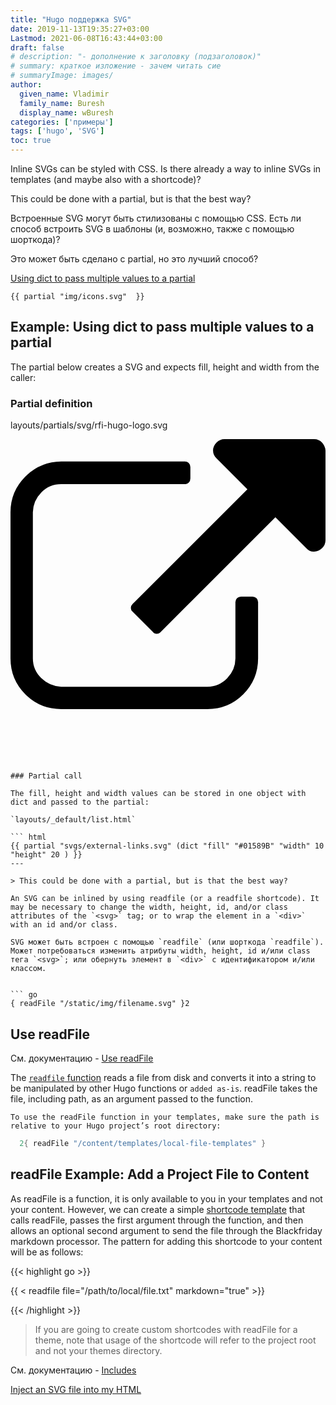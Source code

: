 ```yaml
---
title: "Hugo поддержка SVG"
date: 2019-11-13T19:35:27+03:00
Lastmod: 2021-06-08T16:43:44+03:00
draft: false
# description: "- дополнение к заголовку (подзаголовок)"
# summary: краткое изложение - зачем читать сие
# summaryImage: images/
author:
  given_name: Vladimir
  family_name: Buresh
  display_name: wBuresh
categories: ['примеры']
tags: ['hugo', 'SVG']
toc: true
---
```




Inline SVGs can be styled with CSS. Is there already a way to inline SVGs in templates (and maybe also with a shortcode)?

This could be done with a partial, but is that the best way?


Встроенные SVG могут быть стилизованы с помощью CSS. Есть ли способ встроить SVG в шаблоны (и, возможно, также с помощью шорткода)?

Это может быть сделано с partial, но это лучший способ?

[Using dict to pass multiple values to a partial](https://gohugo.io/functions/dict/#example-using-dict-to-pass-multiple-values-to-a-partial)

``` Hugo
{{ partial "img/icons.svg"  }}
```

## Example: Using dict to pass multiple values to a partial

The partial below creates a SVG and expects fill, height and width from the caller:

### Partial definition

layouts/partials/svg/rfi-hugo-logo.svg

<svg version="1.1" xmlns="http://www.w3.org/2000/svg" xmlns:xlink="http://www.w3.org/1999/xlink"
fill="{{ .fill }}" width="{{ .width }}" height="{{ .height }}" viewBox="0 0 32 32" aria-label="External Link">
<path d="M25.152 16.576v5.696q0 2.144-1.504 3.648t-3.648 1.504h-14.848q-2.144 0-3.648-1.504t-1.504-3.648v-14.848q0-2.112 1.504-3.616t3.648-1.536h12.576q0.224 0 0.384 0.16t0.16 0.416v1.152q0 0.256-0.16 0.416t-0.384 0.16h-12.576q-1.184 0-2.016 0.832t-0.864 2.016v14.848q0 1.184 0.864 2.016t2.016 0.864h14.848q1.184 0 2.016-0.864t0.832-2.016v-5.696q0-0.256 0.16-0.416t0.416-0.16h1.152q0.256 0 0.416 0.16t0.16 0.416zM32 1.152v9.12q0 0.48-0.352 0.8t-0.8 0.352-0.8-0.352l-3.136-3.136-11.648 11.648q-0.16 0.192-0.416 0.192t-0.384-0.192l-2.048-2.048q-0.192-0.16-0.192-0.384t0.192-0.416l11.648-11.648-3.136-3.136q-0.352-0.352-0.352-0.8t0.352-0.8 0.8-0.352h9.12q0.48 0 0.8 0.352t0.352 0.8z"></path>
</svg>
```

### Partial call

The fill, height and width values can be stored in one object with dict and passed to the partial:

`layouts/_default/list.html`

``` html
{{ partial "svgs/external-links.svg" (dict "fill" "#01589B" "width" 10 "height" 20 ) }}
---

> This could be done with a partial, but is that the best way?

An SVG can be inlined by using readfile (or a readfile shortcode). It may be necessary to change the width, height, id, and/or class attributes of the `<svg>` tag; or to wrap the element in a `<div>` with an id and/or class.

SVG может быть встроен с помощью `readfile` (или шорткода `readfile`). Может потребоваться изменить атрибуты width, height, id и/или class тега `<svg>`; или обернуть элемент в `<div>` с идентификатором и/или классом.


``` go
{ readFile "/static/img/filename.svg" }2
```

## Use readFile

См. документацию - [Use readFile](https://gohugo.io/templates/files/#use-readfile)

The [`readfile` function](https://gohugo.io/functions/readfile/) reads a file from disk and converts it into a string to be manipulated by other Hugo functions or `added as-is`. readFile takes the file, including path, as an argument passed to the function.

    To use the readFile function in your templates, make sure the path is relative to your Hugo project’s root directory:

``` go
  2{ readFile "/content/templates/local-file-templates" }
```

## readFile Example: Add a Project File to Content

As readFile is a function, it is only available to you in your templates and not your content. However, we can create a simple [shortcode template](https://gohugo.io/templates/shortcode-templates/) that calls readFile, passes the first argument through the function, and then allows an optional second argument to send the file through the Blackfriday markdown processor. The pattern for adding this shortcode to your content will be as follows:

{{< highlight go >}}

{{ < readfile file="/path/to/local/file.txt" markdown="true" >}}

{{< /highlight >}}


>If you are going to create custom shortcodes with readFile for a theme, note that usage of the shortcode will refer to the project root and not your themes directory.






См. документацию -  [Includes](https://gohugo.io/templates/introduction/#includes)




[Inject an SVG file into my HTML](https://discourse.gohugo.io/t/solved-inject-an-svg-file-into-my-html/7446)
